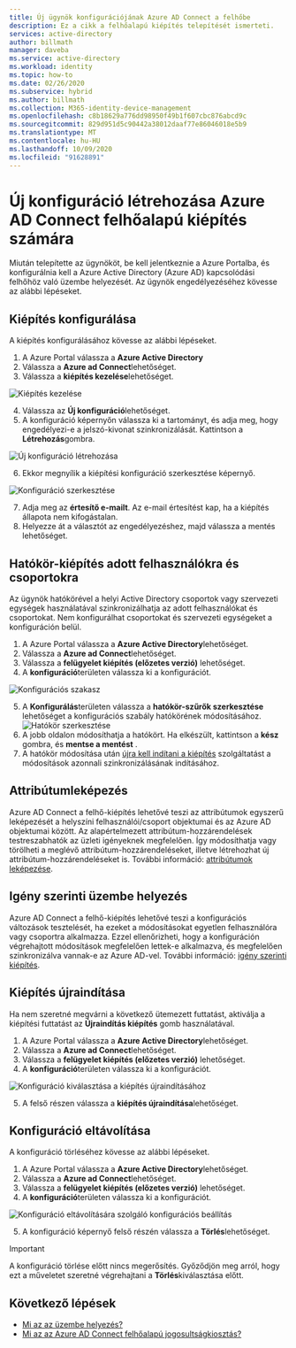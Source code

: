 ```yaml
---
title: Új ügynök konfigurációjának Azure AD Connect a felhőbe
description: Ez a cikk a felhőalapú kiépítés telepítését ismerteti.
services: active-directory
author: billmath
manager: daveba
ms.service: active-directory
ms.workload: identity
ms.topic: how-to
ms.date: 02/26/2020
ms.subservice: hybrid
ms.author: billmath
ms.collection: M365-identity-device-management
ms.openlocfilehash: c8b18629a776dd98950f49b1f607cbc876abcd9c
ms.sourcegitcommit: 829d951d5c90442a38012daaf77e86046018e5b9
ms.translationtype: MT
ms.contentlocale: hu-HU
ms.lasthandoff: 10/09/2020
ms.locfileid: "91628891"
---
```

# <a name="create-a-new-configuration-for-azure-ad-connect-cloud-based-provisioning"></a>Új konfiguráció létrehozása Azure AD Connect felhőalapú kiépítés számára

Miután telepítette az ügynököt, be kell jelentkeznie a Azure Portalba, és konfigurálnia kell a Azure Active Directory (Azure AD) kapcsolódási felhőhöz való üzembe helyezését. Az ügynök engedélyezéséhez kövesse az alábbi lépéseket.

## <a name="configure-provisioning"></a>Kiépítés konfigurálása
A kiépítés konfigurálásához kövesse az alábbi lépéseket.

 1. A Azure Portal válassza a **Azure Active Directory**
 2. Válassza a **Azure ad Connect**lehetőséget.
 3. Válassza a **kiépítés kezelése**lehetőséget.

 ![Kiépítés kezelése](media/how-to-configure/manage1.png)
 
 4. Válassza az **Új konfiguráció**lehetőséget.
 5. A konfiguráció képernyőn válassza ki a tartományt, és adja meg, hogy engedélyezi-e a jelszó-kivonat szinkronizálását.  Kattintson a **Létrehozás**gombra.  
 
 ![Új konfiguráció létrehozása](media/how-to-configure/configure1.png)


 6.  Ekkor megnyílik a kiépítési konfiguráció szerkesztése képernyő.

   ![Konfiguráció szerkesztése](media/how-to-configure/configure2.png)

 7. Adja meg az **értesítő e-mailt**. Az e-mail értesítést kap, ha a kiépítés állapota nem kifogástalan.
 8. Helyezze át a választót az engedélyezéshez, majd válassza a mentés lehetőséget.

## <a name="scope-provisioning-to-specific-users-and-groups"></a>Hatókör-kiépítés adott felhasználókra és csoportokra
Az ügynök hatókörével a helyi Active Directory csoportok vagy szervezeti egységek használatával szinkronizálhatja az adott felhasználókat és csoportokat. Nem konfigurálhat csoportokat és szervezeti egységeket a konfiguráción belül. 

 1.  A Azure Portal válassza a **Azure Active Directory**lehetőséget.
 2. Válassza a **Azure ad Connect**lehetőséget.
 3. Válassza a **felügyelet kiépítés (előzetes verzió)** lehetőséget.
 4. A **konfiguráció**területen válassza ki a konfigurációt.

 ![Konfigurációs szakasz](media/how-to-configure/scope1.png)
 
 5. A **Konfigurálás**területen válassza a **hatókör-szűrők szerkesztése** lehetőséget a konfigurációs szabály hatókörének módosításához.
 ![Hatókör szerkesztése](media/how-to-configure/scope3.png)
 7. A jobb oldalon módosíthatja a hatókört.  Ha elkészült, kattintson a **kész**  gombra, és **mentse a mentést** .
 8. A hatókör módosítása után [újra kell indítani a kiépítés](#restart-provisioning) szolgáltatást a módosítások azonnali szinkronizálásának indításához.

## <a name="attribute-mapping"></a>Attribútumleképezés
Azure AD Connect a felhő-kiépítés lehetővé teszi az attribútumok egyszerű leképezését a helyszíni felhasználói/csoport objektumai és az Azure AD objektumai között.  Az alapértelmezett attribútum-hozzárendelések testreszabhatók az üzleti igényeknek megfelelően. Így módosíthatja vagy törölheti a meglévő attribútum-hozzárendeléseket, illetve létrehozhat új attribútum-hozzárendeléseket is.  További információ: [attribútumok leképezése](how-to-attribute-mapping.md).

## <a name="on-demand-provisioning"></a>Igény szerinti üzembe helyezés
Azure AD Connect a felhő-kiépítés lehetővé teszi a konfigurációs változások tesztelését, ha ezeket a módosításokat egyetlen felhasználóra vagy csoportra alkalmazza.  Ezzel ellenőrizheti, hogy a konfiguráción végrehajtott módosítások megfelelően lettek-e alkalmazva, és megfelelően szinkronizálva vannak-e az Azure AD-vel.  További információ: [igény szerinti kiépítés](how-to-on-demand-provision.md).

## <a name="restart-provisioning"></a>Kiépítés újraindítása 
Ha nem szeretné megvárni a következő ütemezett futtatást, aktiválja a kiépítési futtatást az **Újraindítás kiépítés** gomb használatával. 
 1.  A Azure Portal válassza a **Azure Active Directory**lehetőséget.
 2. Válassza a **Azure ad Connect**lehetőséget.
 3.  Válassza a **felügyelet kiépítés (előzetes verzió)** lehetőséget.
 4. A **konfiguráció**területen válassza ki a konfigurációt.

   ![Konfiguráció kiválasztása a kiépítés újraindításához](media/how-to-configure/scope1.png)

 5. A felső részen válassza a **kiépítés újraindítása**lehetőséget.

## <a name="remove-a-configuration"></a>Konfiguráció eltávolítása
A konfiguráció törléséhez kövesse az alábbi lépéseket.

 1.  A Azure Portal válassza a **Azure Active Directory**lehetőséget.
 2. Válassza a **Azure ad Connect**lehetőséget.
 3. Válassza a **felügyelet kiépítés (előzetes verzió)** lehetőséget.
 4. A **konfiguráció**területen válassza ki a konfigurációt.
   
   ![Konfiguráció eltávolítására szolgáló konfigurációs beállítás](media/how-to-configure/scope1.png)

 5. A konfiguráció képernyő felső részén válassza a **Törlés**lehetőséget.

>[!IMPORTANT]
>A konfiguráció törlése előtt nincs megerősítés. Győződjön meg arról, hogy ezt a műveletet szeretné végrehajtani a **Törlés**kiválasztása előtt.


## <a name="next-steps"></a>Következő lépések 

- [Mi az az üzembe helyezés?](what-is-provisioning.md)
- [Mi az az Azure AD Connect felhőalapú jogosultságkiosztás?](what-is-cloud-provisioning.md)
